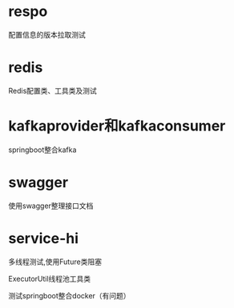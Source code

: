 # respo
配置信息的版本拉取测试

# redis
Redis配置类、工具类及测试

# kafkaprovider和kafkaconsumer
springboot整合kafka

# swagger
使用swagger整理接口文档

# service-hi

多线程测试,使用Future类阻塞

ExecutorUtil线程池工具类

测试springboot整合docker（有问题）
